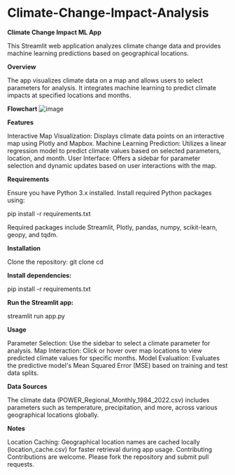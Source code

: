 # Climate-Change-Impact-Analysis
**Climate Change Impact ML App**

This Streamlit web application analyzes climate change data and provides machine learning predictions based on geographical locations.

**Overview**

The app visualizes climate data on a map and allows users to select parameters for analysis. It integrates machine learning to predict climate impacts at specified locations and months.

**Flowchart**
![image](https://github.com/user-attachments/assets/a17e633e-4a21-46de-bca3-656c33311579)


**Features**

Interactive Map Visualization: Displays climate data points on an interactive map using Plotly and Mapbox.
Machine Learning Prediction: Utilizes a linear regression model to predict climate values based on selected parameters, location, and month.
User Interface: Offers a sidebar for parameter selection and dynamic updates based on user interactions with the map.

**Requirements**

Ensure you have Python 3.x installed. Install required Python packages using:

pip install -r requirements.txt

Required packages include Streamlit, Plotly, pandas, numpy, scikit-learn, geopy, and tqdm.

**Installation**

Clone the repository:
git clone <repository-url>
cd <repository-directory>

**Install dependencies:**

pip install -r requirements.txt

**Run the Streamlit app:**

streamlit run app.py

**Usage**

Parameter Selection: Use the sidebar to select a climate parameter for analysis.
Map Interaction: Click or hover over map locations to view predicted climate values for specific months.
Model Evaluation: Evaluates the predictive model's Mean Squared Error (MSE) based on training and test data splits.

**Data Sources**

The climate data (POWER_Regional_Monthly_1984_2022.csv) includes parameters such as temperature, precipitation, and more, across various geographical locations globally.

**Notes**

Location Caching: Geographical location names are cached locally (location_cache.csv) for faster retrieval during app usage.
Contributing
Contributions are welcome. Please fork the repository and submit pull requests.

